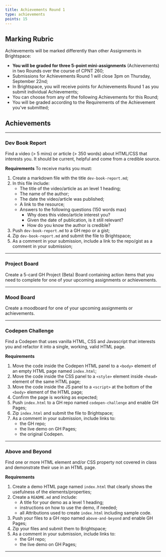 ```yaml
---
title: Achievements Round 1
type: achievements
points: 15
---
```


## Marking Rubric
Achievements will be marked differently than other Assignments in Brightspace:
- **You will be graded for three 5-point mini-assignments** (Achievements) in two Rounds over the course of CPNT 260;
- Submissions for Achievements Round 1 will close 3pm on Thursday, September 22nd;
- In Brightspace, you will receive points for Achievements Round 1 as you submit individual Achievements;
- You can choose from any of the following Achievements for this Round;
- You will be graded according to the Requirements of the Achievement you've submitted;

## Achievements

---

### Dev Book Report
Find a video (> 5 mins) or article (> 350 words) about HTML/CSS that interests you. It should be current, helpful and come from a credible source.

**Requirements**
To receive marks you must:
1. Create a markdown file with the title `dev-book-report.md`;
2. In this file include:
    - The title of the video/article as an level 1 heading;
    - The name of the author;
    - The date the video/article was published;
    - A link to the resource;
    - Answers to the following questions (150 words max)
        - Why does this video/article interest you?
        - Given the date of publication, is it still relevant?
        - How do you know the author is credible?
3. Push `dev-book-report.md` to a GH repo or a gist;
4. Zip `dev-book-report.md` and submit the file to Brightspace;
5. As a comment in your submission, include a link to the repo/gist as a comment in your submission;

--- 

### Project Board
Create a 5-card GH Project (Beta) Board containing action items that you need to complete for one of your upcoming assignments or achievements.

---

### Mood Board
Create a moodboard for one of your upcoming assignments or achievements.

---

### Codepen Challenge
Find a Codepen that uses vanilla HTML, CSS and Javascript that interests you and refactor it into a single, working, valid HTML page.

**Requirements**
1. Move the code inside the Codepen HTML panel to a `<body>` element of an empty HTML page named `index.html`;
2. Move the code inside the CSS panel to a `<style>` element inside `<head>` element of the same HTML page;
3. Move the code inside the JS panel to a `<script>` at the bottom of the `<body>` element of the HTML page;
4. Confirm the page is working as expected;
5. Push `index.html` to a GH repo named `codepen-challenge` and enable GH Pages;
6. Zip `index.html` and submit the file to Brightspace;
7. As a comment in your submission, include links to:
    - the GH repo;
    - the live demo on GH Pages;
    - the original Codepen.

---

### Above and Beyond
Find one or more HTML element and/or CSS property not covered in class and demonstrate their use in an HTML page.

**Requirements**
1. Create a demo HTML page named `index.html` that clearly shows the usefulness of the elements/properties;
2. Create a `README.md` and include:
    - A title for your demo as a level 1 heading;
    - instructions on how to use the demo, if needed;
    - all Attributions used to create `index.html` including sample code.
3. Push your files to a GH repo named `above-and-beyond` and enable GH Pages;
4. Zip your files and submit them to Brightspace;
5. As a comment in your submission, include links to:
    - the GH repo;
    - the live demo on GH Pages;

---